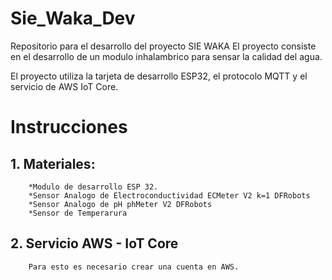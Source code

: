 # Sie_Waka_Dev
Repositorio para el desarrollo del proyecto SIE WAKA
El proyecto consiste en el desarrollo de un modulo inhalambrico para sensar la calidad del agua.

El proyecto utiliza la tarjeta de desarrollo ESP32, el protocolo MQTT y el servicio de AWS IoT Core.

# Instrucciones
## 1. Materiales:
        *Modulo de desarrollo ESP 32.
        *Sensor Analogo de Electroconductividad ECMeter V2 k=1 DFRobots
        *Sensor Analogo de pH phMeter V2 DFRobots
        *Sensor de Temperarura
## 2. Servicio AWS - IoT Core
        Para esto es necesario crear una cuenta en AWS.